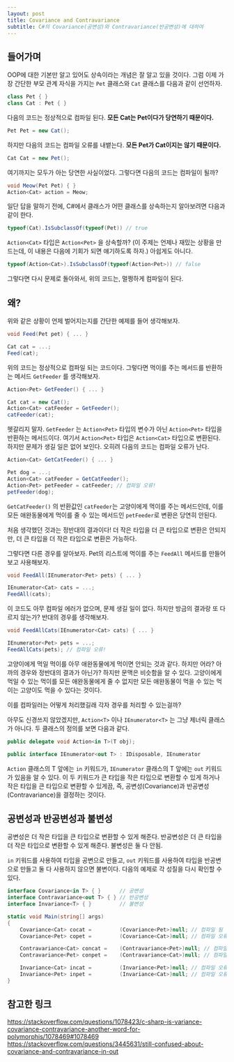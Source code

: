 ```yaml
---
layout: post
title: Covariance and Contravariance
subtitle: C#의 Covariance(공변성)와 Contravariance(반공변성)에 대하여
---
```


## 들어가며

OOP에 대한 기본만 알고 있어도 상속이라는 개념은 잘 알고 있을 것이다. 그럼 이제 가장 간단한 부모 관계 자식을 가지는 `Pet` 클래스와 `Cat` 클래스를 다음과 같이 선언하자.

```csharp
class Pet { }
class Cat : Pet { } 
```

다음의 코드는 정상적으로 컴파일 된다. **모든 Cat는 Pet이다가 당연하기 때문이다.**

```csharp
Pet Pet = new Cat();
```

하지만 다음의 코드는 컴파일 오류를 내뱉는다. **모든 Pet가 Cat이지는 않기 때문이다.**

```csharp
Cat Cat = new Pet();
```

여기까지는 모두가 아는 당연한 사실이었다. 그렇다면 다음의 코드는 컴파일이 될까?

```csharp
void Meow(Pet Pet) { }
Action<Cat> action = Meow;
```

일단 답을 말하기 전에, C#에서 클래스가 어떤 클래스를 상속하는지 알아보려면 다음과 같이 한다.

```csharp
typeof(Cat).IsSubclassOf(typeof(Pet)) // true
```

`Action<Cat>` 타입은 `Action<Pet>` 을 상속할까? (이 주제는 언제나 재밌는 상황을 만드는데, 이 내용은 다음에 기회가 되면 얘기하도록 하자.)
아쉽게도 아니다.

```csharp
typeof(Action<Cat>).IsSubclassOf(typeof(Action<Pet>)) // false
```

그렇다면 다시 문제로 돌아와서, 위의 코드는, 멀쩡하게 컴파일이 된다.

## 왜?

위와 같은 상황이 언제 벌어지는지를 간단한 예제를 들어 생각해보자.

```csharp
void Feed(Pet pet) { ... }

Cat cat = ...;
Feed(cat);
```

위의 코드는 정상적으로 컴파일 되는 코드이다. 그렇다면 먹이를 주는 메서드를 반환하는 메서드 `GetFeeder` 를 생각해보자.

```csharp
Action<Pet> GetFeeder() { ... }

Cat cat = new Cat();
Action<Cat> catFeeder = GetFeeder();
catFeeder(cat);
```

헷갈리지 말자. `GetFeeder` 는 `Action<Pet>` 타입의 변수가 아닌 `Action<Pet>` 타입을 반환하는 메서드이다.
여기서 `Action<Pet>` 타입은 `Action<Cat>` 타입으로 변환된다. 하지만 문제가 생길 일은 없어 보인다. 오히려 다음의 코드는 컴파일 오류가 난다.

```csharp
Action<Cat> GetCatFeeder() { ... }

Pet dog = ...;
Action<Cat> catFeeder = GetCatFeeder();
Action<Pet> petFeeder = catFeeder; // 컴파일 오류!
petFeeder(dog);
```

`GetCatFeeder()` 의 반환값인 `catFeeder`는 고양이에게 먹이를 주는 메서드인데, 이를 모든 애완동물에게 먹이를 줄 수 있는 메서드인 `petFeeder`로 변환은 당연히 안된다.


처음 생각했던 것과는 정반대의 결과이다! 더 작은 타입을 더 큰 타입으로 변환은 안되지만, 더 큰 타입을 더 작은 타입으로 변환은 가능하다.


그렇다면 다른 경우를 알아보자. Pet의 리스트에 먹이를 주는 `FeedAll` 메서드를 만들어보고 사용해보자.


```csharp
void FeedAll(IEnumerator<Pet> pets) { ... }

IEnumerator<Cat> cats = ...;
FeedAll(cats);
```

이 코드도 아무 컴파일 에러가 없으며, 문제 생길 일이 없다. 하지만 방금의 결과랑 또 다르지 않는가? 반대의 경우를 생각해보자.

```csharp
void FeedAllCats(IEnumerator<Cat> cats) { ... }

IEnumerator<Pet> pets = ...;
FeedAllCats(pets); // 컴파일 오류!
```

고양이에게 먹일 먹이를 아무 애완동물에게 먹이면 안되는 것과 같다. 하지만 어라? 아까의 경우와 정반대의 결과가 아닌가? 하지만 문맥은 비슷함을 알 수 있다. 고양이에게 먹일 수 있는 먹이를 모든 애완동물에게 줄 수 없지만 모든 애완동물이 먹을 수 있는 먹이는 고양이도 먹을 수 있다는 것이다.


이를 컴파일러는 어떻게 처리했길래 각자 경우를 처리할 수 있는걸까?


아무도 신경쓰지 않았겠지만, `Action<T>` 이나 `IEnumerator<T>` 는 그냥 제너릭 클래스가 아니다. 두 클래스의 정의를 보면 다음과 같다.

```csharp
public delegate void Action<in T>(T obj);
```

```csharp
public interface IEnumerator<out T> : IDisposable, IEnumerator
```

`Action` 클래스의 T 앞에는 `in` 키워드가, `IEnumerator` 클래스의 T 앞에는 `out` 키워드가 있음을 알 수 있다. 이 두 키워드가 큰 타입을 작은 타입으로 변환할 수 있게 하거나 작은 타입을 큰 타입으로 변환할 수 있게끔, 즉, 공변성(Covariance)과 반공변성(Contravariance)을 결정하는 것이다.

## 공변성과 반공변성과 불변성

공변성은 더 작은 타입을 큰 타입으로 변환할 수 있게 해준다.
반공변성은 더 큰 타입을 더 작은 타입으로 변환할 수 있게 해준다.
불변성은 둘 다 안됨.

`in` 키워드를 사용하여 타입을 공변으로 만들고, `out` 키워드를 사용하여 타입을 반공변으로 만들고 둘 다 사용하지 않으면 불변이다. 다음의 예제로 각 성질을 다시 확인할 수 있다.

```csharp
interface Covariance<in T> { }      // 공변성
interface Contravariance<out T> { } // 반공변성
interface Invariance<T> { }         // 불변성

static void Main(string[] args)
{
    Covariance<Cat> cocat =         (Covariance<Pet>)null; // 컴파일 됨
    Covariance<Pet> copet =         (Covariance<Cat>)null; // 컴파일 오류!

    Contravariance<Cat> concat =    (Contravariance<Pet>)null; // 컴파일 오류!
    Contravariance<Pet> conpet =    (Contravariance<Cat>)null; // 컴파일 됨

    Invariance<Cat> incat =         (Invariance<Pet>)null; // 컴파일 오류!
    Invariance<Pet> inpet =         (Invariance<Cat>)null; // 컴파일 오류!
}
```

## 참고한 링크

https://stackoverflow.com/questions/1078423/c-sharp-is-variance-covariance-contravariance-another-word-for-polymorphis/1078469#1078469
https://stackoverflow.com/questions/3445631/still-confused-about-covariance-and-contravariance-in-out

